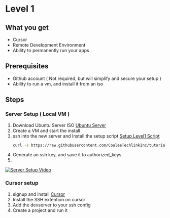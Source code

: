 # Level 1

## What you get
* Cursor
* Remote Development Environment
* Ability to permanently run your apps

## Prerequisites
* Github account ( Not required, but will simplify and secure your setup )
* Ability to run a vm, and install it from an iso

## Steps
### Server Setup ( Local VM )
1) Download Ubuntu Server ISO [Ubuntu Server](https://ubuntu.com/download/server)
2) Create a VM and start the install
3) ssh into the new server and Install the setup script [Setup Level1 Script](https://raw.githubusercontent.com/CouleeTechlinkInc/tutorial-devsetup/refs/heads/main/setup_level1.sh)
   ```bash
   curl -s https://raw.githubusercontent.com/CouleeTechlinkInc/tutorial-devsetup/refs/heads/main/setup_level1.sh | bash
   ```
4) Generate an ssh key, and save it to authorized_keys
5) 
[![Server Setup Video](https://img.youtube.com/vi/GB794V0SRHs/0.jpg)](https://youtu.be/GB794V0SRHs)


### Cursor setup
1) signup and install  [Cursor](https://www.cursor.com/)
2) Install the SSH extention on cursor
3) Add the devserver to your ssh config
4) Create a project and run it 
   
